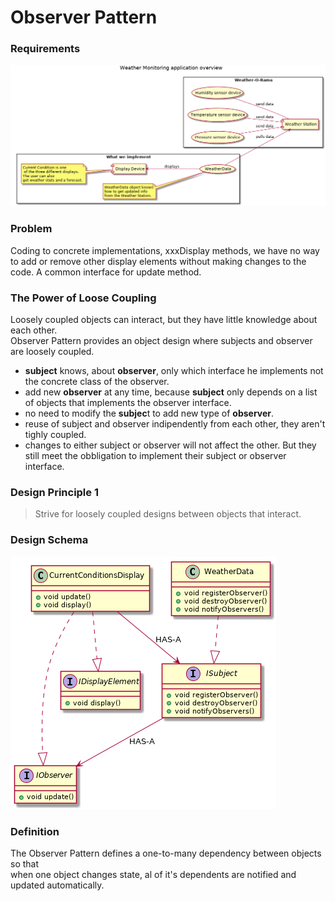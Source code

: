 # Observer Pattern

### Requirements
![](/out/ulm/observer_pattern_0/spec.png)

### Problem
Coding to concrete implementations, xxxDisplay methods, we have no way  
to add or remove other display elements without making changes to the code.
A common interface for update method.

### The Power of Loose Coupling
Loosely coupled objects can interact, but they have little knowledge about each other.  
Observer Pattern provides an object design where subjects and observer are loosely coupled.  
- **subject** knows, about **observer**, only which interface he implements not the concrete class of the observer.  
- add new **observer** at any time, because **subject** only depends on a list of objects that implements the observer interface.
- no need to modify the **subjec**t to add new type of **observer**.
- reuse of subject and observer indipendently from each other, they aren't tighly coupled.
- changes to either subject or observer will not affect the other. But they still meet the obbligation to implement their subject or observer interface.

### Design Principle 1
> Strive for loosely coupled designs between objects that interact.

### Design Schema
![](/out/ulm/observer_pattern_weather_diagram/observer_pattern_weather_diagram.png)

### Definition
The Observer Pattern defines a one-to-many dependency between objects so that  
when one object changes state, al of it's dependents are notified and updated automatically.